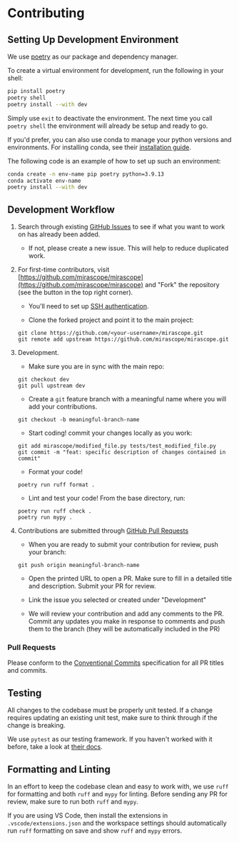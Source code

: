 # Contributing

## Setting Up Development Environment

We use [poetry](https://python-poetry.org/) as our package and dependency manager.

To create a virtual environment for development, run the following in your shell:

```sh
pip install poetry
poetry shell
poetry install --with dev
```

Simply use `exit` to deactivate the environment. The next time you call `poetry shell` the environment will already be setup and ready to go.

If you'd prefer, you can also use conda to manage your python versions and environments. For installing conda, see their [installation guide](https://conda.io/projects/conda/en/latest/user-guide/install/index.html).

The following code is an example of how to set up such an environment:

```sh
conda create -n env-name pip poetry python=3.9.13
conda activate env-name
poetry install --with dev
```

## Development Workflow

1.  Search through existing [GitHub Issues](https://github.com/mirascope/mirascope/issues) to see if what you want to work on has already been added.

    - If not, please create a new issue. This will help to reduce duplicated work.

2.  For first-time contributors, visit [https://github.com/mirascope/mirascope](https://github.com/mirascope/mirascope) and "Fork" the repository (see the button in the top right corner).

    - You'll need to set up [SSH authentication](https://docs.github.com/en/authentication/connecting-to-github-with-ssh).

    - Clone the forked project and point it to the main project:

    ```shell
    git clone https://github.com/<your-username>/mirascope.git
    git remote add upstream https://github.com/mirascope/mirascope.git
    ```

3.  Development.

    - Make sure you are in sync with the main repo:

    ```shell
    git checkout dev
    git pull upstream dev
    ```

    - Create a `git` feature branch with a meaningful name where you will add your contributions.

    ```shell
    git checkout -b meaningful-branch-name
    ```

    - Start coding! commit your changes locally as you work:

    ```shell
    git add mirascope/modified_file.py tests/test_modified_file.py
    git commit -m "feat: specific description of changes contained in commit"
    ```

    - Format your code!

    ```shell
    poetry run ruff format .
    ```

    - Lint and test your code! From the base directory, run:

    ```shell
    poetry run ruff check .
    poetry run mypy .
    ```

4.  Contributions are submitted through [GitHub Pull Requests](https://help.github.com/en/github/collaborating-with-issues-and-pull-requests/about-pull-requests)

    - When you are ready to submit your contribution for review, push your branch:

    ```shell
    git push origin meaningful-branch-name
    ```

    - Open the printed URL to open a PR. Make sure to fill in a detailed title and description. Submit your PR for review.

    - Link the issue you selected or created under "Development"

    - We will review your contribution and add any comments to the PR. Commit any updates you make in response to comments and push them to the branch (they will be automatically included in the PR)

### Pull Requests

Please conform to the [Conventional Commits](https://www.conventionalcommits.org/en/v1.0.0/) specification for all PR titles and commits.

## Testing

All changes to the codebase must be properly unit tested. If a change requires updating an existing unit test, make sure to think through if the change is breaking.

We use `pytest` as our testing framework. If you haven't worked with it before, take a look at [their docs](https://docs.pytest.org/).

## Formatting and Linting

In an effort to keep the codebase clean and easy to work with, we use `ruff` for formatting and both `ruff` and `mypy` for linting. Before sending any PR for review, make sure to run both `ruff` and `mypy`.

If you are using VS Code, then install the extensions in `.vscode/extensions.json` and the workspace settings should automatically run `ruff` formatting on save and show `ruff` and `mypy` errors.
